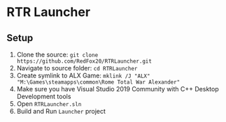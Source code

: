 # RTR Launcher 

## Setup
1. Clone the source: `git clone https://github.com/RedFox20/RTRLauncher.git`
2. Navigate to source folder: `cd RTRLauncher`
3. Create symlink to ALX Game: `mklink /J "ALX" "M:\Games\steamapps\common\Rome Total War Alexander"`
4. Make sure you have Visual Studio 2019 Community with C++ Desktop Development tools
5. Open `RTRLauncher.sln`
6. Build and Run `Launcher` project


